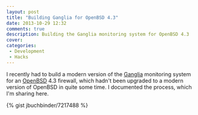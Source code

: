 ```yaml
---
layout: post
title: "Building Ganglia for OpenBSD 4.3"
date: 2013-10-29 12:32
comments: true
description: Building the Ganglia monitoring system for OpenBSD 4.3
cover: 
categories: 
 - Development
 - Hacks
---
```


I recently had to build a modern version of the [Ganglia](http://ganglia.info)
monitoring system for an [OpenBSD](http://www.openbsd.org/) 4.3 firewall, which
hadn't been upgraded to a modern version of OpenBSD in quite some time. I
documented the process, which I'm sharing here.

{% gist jbuchbinder/7217488 %}

